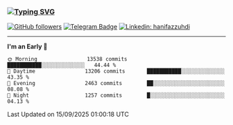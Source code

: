 ### [![Typing SVG](https://readme-typing-svg.herokuapp.com?font=lato&size=22&lines=Hi+There+👋)](https://git.io/typing-svg) 

[![GitHub followers](https://img.shields.io/github/followers/hanifazzuhdi?label=Follow&style=social)](https://github.com/hanifazzuhdi/?tab=follow) 
[![Telegram Badge](https://img.shields.io/badge/-hanif0198-blue?style=social&logo=telegram&link=https://www.t.me/hanif0198/)](https://www.t.me/hanif0198/) 
[![Linkedin: hanifazzuhdi](https://img.shields.io/badge/-hanifazzuhdi-blue?style=flat-square&logo=Linkedin&logoColor=white&link=https://www.linkedin.com/in/hanif-az-zuhdi-69688019b/)](https://www.linkedin.com/in/hanif-az-zuhdi-69688019b/) 

<hr/>

<!--START_SECTION:waka-->
**I'm an Early 🐤** 

```text
🌞 Morning                13538 commits       ███████████░░░░░░░░░░░░░░   44.44 % 
🌆 Daytime                13206 commits       ███████████░░░░░░░░░░░░░░   43.35 % 
🌃 Evening                2463 commits        ██░░░░░░░░░░░░░░░░░░░░░░░   08.08 % 
🌙 Night                  1257 commits        █░░░░░░░░░░░░░░░░░░░░░░░░   04.13 % 
```



 Last Updated on 15/09/2025 01:00:18 UTC
<!--END_SECTION:waka-->
